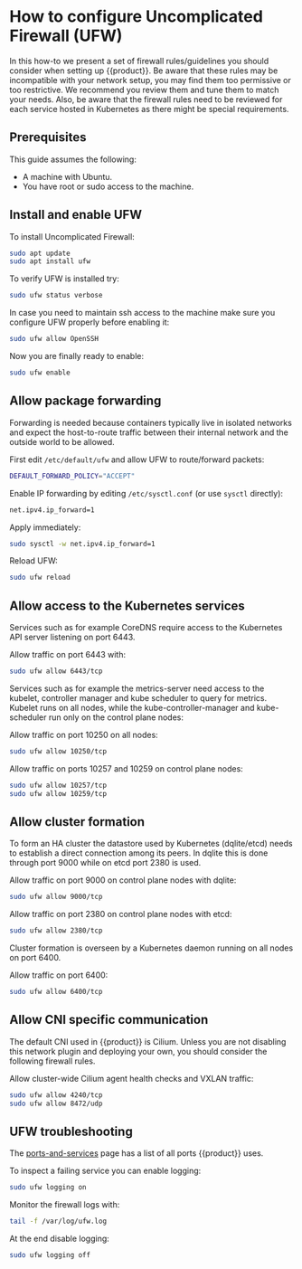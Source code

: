 # How to configure Uncomplicated Firewall (UFW)

In this how-to we present a set of firewall rules/guidelines you should
consider when setting up {{product}}. Be aware that these rules
may be incompatible with your network setup, you may find them too permissive
or too restrictive. We recommend you review them and tune them to match
your needs. Also, be aware that the firewall rules need to be reviewed
for each service hosted in Kubernetes as there might be special requirements.

## Prerequisites

This guide assumes the following:

- A machine with Ubuntu.
- You have root or sudo access to the machine.

## Install and enable UFW

To install Uncomplicated Firewall:

```sh
sudo apt update
sudo apt install ufw
```

To verify UFW is installed try:

```sh
sudo ufw status verbose
```

In case you need to maintain ssh access to the machine make sure you
configure UFW properly before enabling it:

```sh
sudo ufw allow OpenSSH
```

Now you are finally ready to enable:

```sh
sudo ufw enable
```

## Allow package forwarding

Forwarding is needed because containers typically live in isolated networks
and expect the host-to-route traffic between their internal network and the
outside world to be allowed.

First edit `/etc/default/ufw` and allow UFW to route/forward packets:

```sh
DEFAULT_FORWARD_POLICY="ACCEPT"
```

Enable IP forwarding by editing `/etc/sysctl.conf` (or use `sysctl` directly):

```sh
net.ipv4.ip_forward=1
```

Apply immediately:

```sh
sudo sysctl -w net.ipv4.ip_forward=1
```

Reload UFW:

```sh
sudo ufw reload
```

## Allow access to the Kubernetes services

Services such as for example CoreDNS require access to the Kubernetes API
server listening on port 6443.
 
Allow traffic on port 6443 with:

``` sh
sudo ufw allow 6443/tcp
```

Services such as for example the metrics-server need access to the kubelet,
controller manager and kube scheduler to query for metrics.
Kubelet runs on all nodes, while the kube-controller-manager and
kube-scheduler run only on the control plane nodes:

Allow traffic on port 10250 on all nodes:

```sh
sudo ufw allow 10250/tcp
```

Allow traffic on ports 10257 and 10259 on control plane nodes:

```sh
sudo ufw allow 10257/tcp
sudo ufw allow 10259/tcp
```

## Allow cluster formation

To form an HA cluster the datastore used by Kubernetes (dqlite/etcd) needs
to establish a direct connection among its peers. In dqlite this is done
through port 9000 while on etcd port 2380 is used.

Allow traffic on port 9000 on control plane nodes with dqlite:

```sh
sudo ufw allow 9000/tcp
```

Allow traffic on port 2380 on control plane nodes with etcd:

```sh
sudo ufw allow 2380/tcp
```

Cluster formation is overseen by a Kubernetes daemon running on all nodes
on port 6400.

Allow traffic on port 6400:

```sh
sudo ufw allow 6400/tcp
```

## Allow CNI specific communication

The default CNI used in {{product}} is Cilium.
Unless you are not disabling this network plugin and deploying your own,
you should consider the following firewall rules.

Allow cluster-wide Cilium agent health checks and VXLAN traffic:

```sh
sudo ufw allow 4240/tcp
sudo ufw allow 8472/udp
```

## UFW troubleshooting

The [ports-and-services] page has a list of all ports {{product}} uses.

To inspect a failing service you can enable logging:

```sh
sudo ufw logging on
```

Monitor the firewall logs with:

```sh
tail -f /var/log/ufw.log
```

At the end disable logging:

```sh
sudo ufw logging off
```


<!-- LINKS -->

[ports-and-services]: ../../reference/ports-and-services
